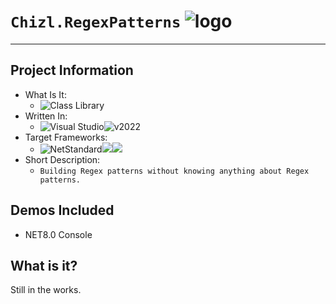 ﻿# `Chizl.RegexPatterns` ![`logo`](https://github.com/gavin1970/Chizl.RegexPatterns/blob/master/Chizl.RegexPatterns/docs/Chizl.RegexPatterns.png)
<hr/>

## Project Information
- What Is It: 
	- ![Class Library](https://img.shields.io/badge/Multi_Platform-Class_Library-orange)
- Written In: 
	- ![Visual Studio](https://badgen.net/badge/icon/VisualStudio?color=blue&icon=visualstudio&label)![v2022](https://badgen.net/badge/visualstudio/2022/red?labelColor=blue&color=red&label)
- Target Frameworks: 
	- ![NetStandard](https://img.shields.io/badge/.NET_Standard-gray)![](https://img.shields.io/badge/v2.0-red)![](https://img.shields.io/badge/v2.1-blue)
- Short Description:
	- `Building Regex patterns without knowing anything about Regex patterns.`


## Demos Included
- NET8.0 Console

## What is it?
Still in the works.
